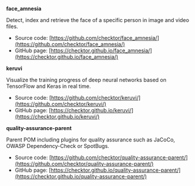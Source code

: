 **face_amnesia**

Detect, index and retrieve the face of a specific person in image and video files.

- Source code: [https://github.com/checktor/face_amnesia/](https://github.com/checktor/face_amnesia/)
- GitHub page: [https://checktor.github.io/face_amnesia/](https://checktor.github.io/face_amnesia/)

**keruvi**

Visualize the training progress of deep neural networks based on TensorFlow and Keras in real time.

- Source code: [https://github.com/checktor/keruvi/](https://github.com/checktor/keruvi/)
- GitHub page: [https://checktor.github.io/keruvi/](https://checktor.github.io/keruvi/)

**quality-assurance-parent**

Parent POM including plugins for quality assurance such as JaCoCo, OWASP Dependency-Check or SpotBugs.

- Source code: [https://github.com/checktor/quality-assurance-parent/](https://github.com/checktor/quality-assurance-parent/)
- GitHub page: [https://checktor.github.io/quality-assurance-parent/](https://checktor.github.io/quality-assurance-parent/)
